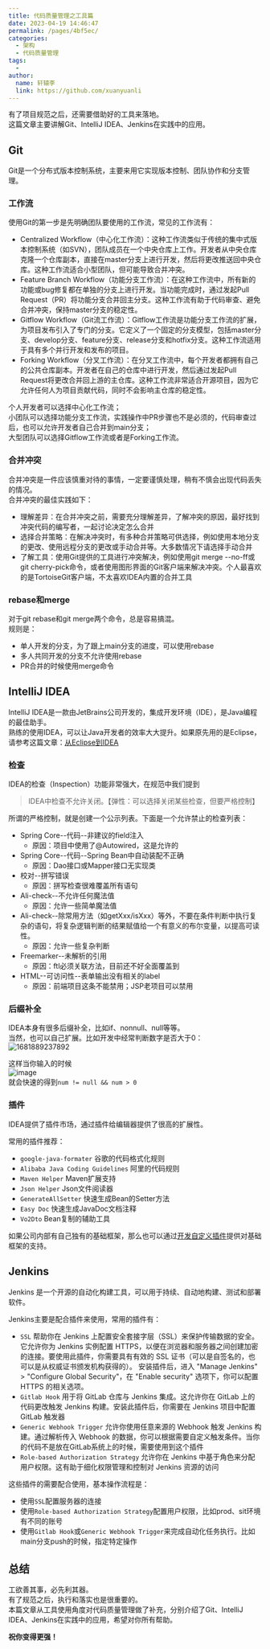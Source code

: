 ```yaml
---
title: 代码质量管理之工具篇
date: 2023-04-19 14:46:47
permalink: /pages/4bf5ec/
categories:
  - 架构
  - 代码质量管理
tags:
  - 
author: 
  name: 轩辕李
  link: https://github.com/xuanyuanli
---
```


有了项目规范之后，还需要借助好的工具来落地。  
这篇文章主要讲解Git、IntelliJ IDEA、Jenkins在实践中的应用。  
<!-- more -->

## Git
Git是一个分布式版本控制系统，主要来用它实现版本控制、团队协作和分支管理。  

### 工作流
使用Git的第一步是先明确团队要使用的工作流，常见的工作流有：
- Centralized Workflow（中心化工作流）：这种工作流类似于传统的集中式版本控制系统（如SVN），团队成员在一个中央仓库上工作。开发者从中央仓库克隆一个仓库副本，直接在master分支上进行开发，然后将更改推送回中央仓库。这种工作流适合小型团队，但可能导致合并冲突。
- Feature Branch Workflow（功能分支工作流）：在这种工作流中，所有新的功能或bug修复都在单独的分支上进行开发。当功能完成时，通过发起Pull Request（PR）将功能分支合并回主分支。这种工作流有助于代码审查、避免合并冲突，保持master分支的稳定性。
- Gitflow Workflow（Git流工作流）：Gitflow工作流是功能分支工作流的扩展，为项目发布引入了专门的分支。它定义了一个固定的分支模型，包括master分支、develop分支、feature分支、release分支和hotfix分支。这种工作流适用于具有多个并行开发和发布的项目。
- Forking Workflow（分叉工作流）：在分叉工作流中，每个开发者都拥有自己的公共仓库副本。开发者在自己的仓库中进行开发，然后通过发起Pull Request将更改合并回上游的主仓库。这种工作流非常适合开源项目，因为它允许任何人为项目贡献代码，同时不会影响主仓库的稳定性。

个人开发者可以选择中心化工作流；  
小团队可以选择功能分支工作流，实践操作中PR步骤也不是必须的，代码审查过后，也可以允许开发者自己合并到main分支；  
大型团队可以选择Gitflow工作流或者是Forking工作流。  

### 合并冲突
合并冲突是一件应该慎重对待的事情，一定要谨慎处理，稍有不慎会出现代码丢失的情况。  
合并冲突的最佳实践如下：
- 理解差异：在合并冲突之前，需要充分理解差异，了解冲突的原因，最好找到冲突代码的编写者，一起讨论决定怎么合并
- 选择合并策略：在解决冲突时，有多种合并策略可供选择，例如使用本地分支的更改、使用远程分支的更改或手动合并等。大多数情况下请选择手动合并
- 了解工具：使用Git提供的工具进行冲突解决，例如使用git merge --no-ff或git cherry-pick命令，或者使用图形界面的Git客户端来解决冲突。个人最喜欢的是TortoiseGit客户端，不太喜欢IDEA内置的合并工具

### rebase和merge
对于git rebase和git merge两个命令，总是容易搞混。  
规则是：
- 单人开发的分支，为了跟上main分支的进度，可以使用rebase
- 多人共同开发的分支不允许使用rebase
- PR合并的时候使用merge命令

## IntelliJ IDEA
IntelliJ IDEA是一款由JetBrains公司开发的，集成开发环境（IDE），是Java编程的最佳助手。    
熟练的使用IDEA，可以让Java开发者的效率大大提升。如果原先用的是Eclipse，请参考这篇文章：[从Eclipse到IDEA](/pages/ade902/)  

### 检查
IDEA的检查（Inspection）功能非常强大，在规范中我们提到
> IDEA中检查不允许关闭。【弹性：可以选择关闭某些检查，但要严格控制】

所谓的严格控制，就是创建一个公示列表。下面是一个允许禁止的检查列表：
- Spring Core--代码--非建议的field注入    
  - 原因：项目中使用了@Autowired，这是允许的
- Spring Core--代码--Spring Bean中自动装配不正确    
  - 原因：Dao接口或Mapper接口无实现类
- 校对--拼写错误
  - 原因：拼写检查很难覆盖所有语句
- Ali-check--不允许任何魔法值
  - 原因：允许一些简单魔法值
- Ali-check--除常用方法（如getXxx/isXxx）等外，不要在条件判断中执行复杂的语句，将复杂逻辑判断的结果赋值给一个有意义的布尔变量，以提高可读性。
  - 原因：允许一些复杂判断
- Freemarker--未解析的引用
  - 原因：ftl必须关联方法，目前还不好全面覆盖到
- HTML--可访问性--表单输出没有相关的label
  - 原因：前端项目这条不能禁用；JSP老项目可以禁用

### 后缀补全
IDEA本身有很多后缀补全，比如if、nonnull、null等等。    
当然，也可以自己扩展。比如开发中经常判断数字是否大于0：  
![1681889237892](https://cdn.staticaly.com/gh/xuanyuanli/Img@master/picx/1681889237892.6hco4buctf40.jpg)  

这样当你输入的时候  
![image](https://cdn.staticaly.com/gh/xuanyuanli/Img@master/picx/image.2zqm1cgz0520.jpg)  
就会快速的得到`num != null && num > 0`

### 插件
IDEA提供了插件市场，通过插件给编辑器提供了很高的扩展性。  

常用的插件推荐：
- `google-java-formater` 谷歌的代码格式化规则
- `Alibaba Java Coding Guidelines` 阿里的代码规则
- `Maven Helper` Maven扩展支持
- `Json Helper`  Json文件阅读器
- `GenerateAllSetter`  快速生成Bean的Setter方法
- `Easy Doc` 快速生成JavaDoc文档注释
- `Vo2Dto`  Bean复制的辅助工具

如果公司内部有自己独有的基础框架，那么也可以通过[开发自定义插件](/pages/2aee4f/)提供对基础框架的支持。  

## Jenkins
Jenkins 是一个开源的自动化构建工具，可以用于持续、自动地构建、测试和部署软件。  

Jenkins主要是配合插件来使用，常用的插件有：
- `SSL` 帮助你在 Jenkins 上配置安全套接字层（SSL）来保护传输数据的安全。它允许你为 Jenkins 实例配置 HTTPS，以便在浏览器和服务器之间创建加密的连接。要使用此插件，你需要具有有效的 SSL 证书（可以是自签名的，也可以是从权威证书颁发机构获得的）。
  安装插件后，进入 "Manage Jenkins" > "Configure Global Security"，在 "Enable security" 选项下，你可以配置 HTTPS 的相关选项。
- `Gitlab Hook` 用于将 GitLab 仓库与 Jenkins 集成。这允许你在 GitLab 上的代码更改触发 Jenkins 构建。安装此插件后，你需要在 Jenkins 项目中配置 GitLab 触发器
- `Generic Webhook Trigger` 允许你使用任意来源的 Webhook 触发 Jenkins 构建。通过解析传入 Webhook 的数据，你可以根据需要自定义触发条件。当你的代码不是放在GitLab系统上的时候，需要使用到这个插件
- `Role-based Authorization Strategy` 允许你在 Jenkins 中基于角色来分配用户权限。这有助于细化权限管理和控制对 Jenkins 资源的访问

这些插件的需要配合使用，基本操作流程是：
- 使用`SSL`配置服务器的连接
- 使用`Role-based Authorization Strategy`配置用户权限，比如prod、sit环境有不同的账号
- 使用`Gitlab Hook`或`Generic Webhook Trigger`来完成自动化任务执行。比如main分支push的时候，指定特定操作

## 总结
工欲善其事，必先利其器。  
有了规范之后，执行和落实也是很重要的。  
本篇文章从工具使用角度对代码质量管理做了补充，分别介绍了Git、IntelliJ IDEA、Jenkins在实践中的应用，希望对你所有帮助。

**祝你变得更强！**
